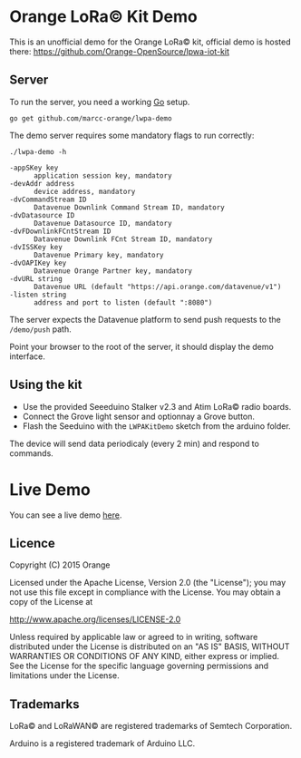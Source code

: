 # Orange LoRa© Kit Demo

This is an unofficial demo for the Orange LoRa© kit, official demo is hosted there: https://github.com/Orange-OpenSource/lpwa-iot-kit

## Server

To run the server, you need a working [Go](http://golang.org) setup.

    go get github.com/marcc-orange/lwpa-demo

The demo server requires some mandatory flags to run correctly:

```
./lwpa-demo -h

-appSKey key
      application session key, mandatory
-devAddr address
      device address, mandatory
-dvCommandStream ID
      Datavenue Downlink Command Stream ID, mandatory
-dvDatasource ID
      Datavenue Datasource ID, mandatory
-dvFDownlinkFCntStream ID
      Datavenue Downlink FCnt Stream ID, mandatory
-dvISSKey key
      Datavenue Primary key, mandatory
-dvOAPIKey key
      Datavenue Orange Partner key, mandatory
-dvURL string
      Datavenue URL (default "https://api.orange.com/datavenue/v1")
-listen string
      address and port to listen (default ":8080")
```

The server expects the Datavenue platform to send push requests to the `/demo/push` path.

Point your browser to the root of the server, it should display the demo interface.

## Using the kit

* Use the provided Seeeduino Stalker v2.3 and Atim LoRa© radio boards.
* Connect the Grove light sensor and optionnay a Grove button.
* Flash the Seeduino with the `LWPAKitDemo` sketch from the arduino folder.

The device will send data periodicaly (every 2 min) and respond to commands.

# Live Demo

You can see a live demo [here](http://lwpa-dev.kermit.orange-labs.fr/).

## Licence

Copyright (C) 2015 Orange

Licensed under the Apache License, Version 2.0 (the "License");
you may not use this file except in compliance with the License.
You may obtain a copy of the License at

  http://www.apache.org/licenses/LICENSE-2.0

Unless required by applicable law or agreed to in writing, software
distributed under the License is distributed on an "AS IS" BASIS,
WITHOUT WARRANTIES OR CONDITIONS OF ANY KIND, either express or implied.
See the License for the specific language governing permissions and
limitations under the License.

## Trademarks

LoRa© and LoRaWAN© are registered trademarks of Semtech Corporation.

Arduino is a registered trademark of Arduino LLC.
